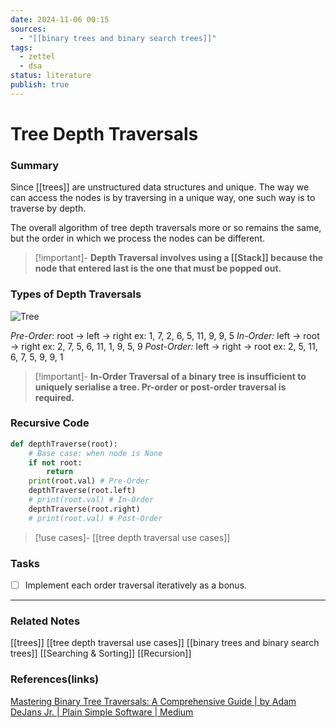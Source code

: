 ```yaml
---
date: 2024-11-06 00:15
sources:
  - "[[binary trees and binary search trees]]"
tags:
  - zettel
  - dsa
status: literature
publish: true
---
```

# Tree Depth Traversals

### Summary
Since [[trees]] are unstructured data structures and unique. The way we can access the nodes is by traversing in a unique way, one such way is to traverse by depth. 

The overall algorithm of tree depth traversals more or so remains the same, but the order in which we process the nodes can be different.

> [!important]-
> **Depth Traversal involves using a [[Stack]] because the node that entered last is the one that must be popped out.**

### Types of Depth Traversals 

![Tree](https://proxy-prod.omnivore-image-cache.app/0x0,s6lOWUFJdazs8TNbiYpEyVc7M6YGLN1unOG736M4S85I/https://upload.wikimedia.org/wikipedia/commons/5/5e/Binary_tree_v2.svg)

*Pre-Order:* root -> left -> right
ex: 1, 7, 2, 6, 5, 11, 9, 9, 5
*In-Order:* left -> root -> right
ex: 2, 7, 5, 6, 11, 1, 9, 5, 9
*Post-Order:* left -> right -> root
ex: 2, 5, 11, 6, 7, 5, 9, 9, 1

> [!important]-
> **In-Order Traversal of a binary tree is insufficient to uniquely serialise a tree. Pr-order or post-order traversal is required.**

### Recursive Code

```python
def depthTraverse(root):
	# Base case: when node is None
	if not root:
		return
	print(root.val) # Pre-Order
	depthTraverse(root.left)
	# print(root.val) # In-Order
	depthTraverse(root.right)
	# print(root.val) # Post-Order
```

> [!use cases]-
> [[tree depth traversal use cases]]

### Tasks 
- [ ] Implement each order traversal iteratively as a bonus.

---
### Related Notes
[[trees]]
[[tree depth traversal use cases]]
[[binary trees and binary search trees]]
[[Searching & Sorting]]
[[Recursion]]

### References(links)
[Mastering Binary Tree Traversals: A Comprehensive Guide | by Adam DeJans Jr. | Plain Simple Software | Medium](https://medium.com/plain-simple-software/mastering-binary-tree-traversals-a-comprehensive-guide-d7203b1f7fcd)